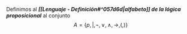 Definimos al ***[[Lenguaje - Definición#^057d6d|alfabeto]] de la lógica proposicional*** al conjunto $$A = \{ p, |, ¬, ∨, ∧, →, (, ) \}$$
